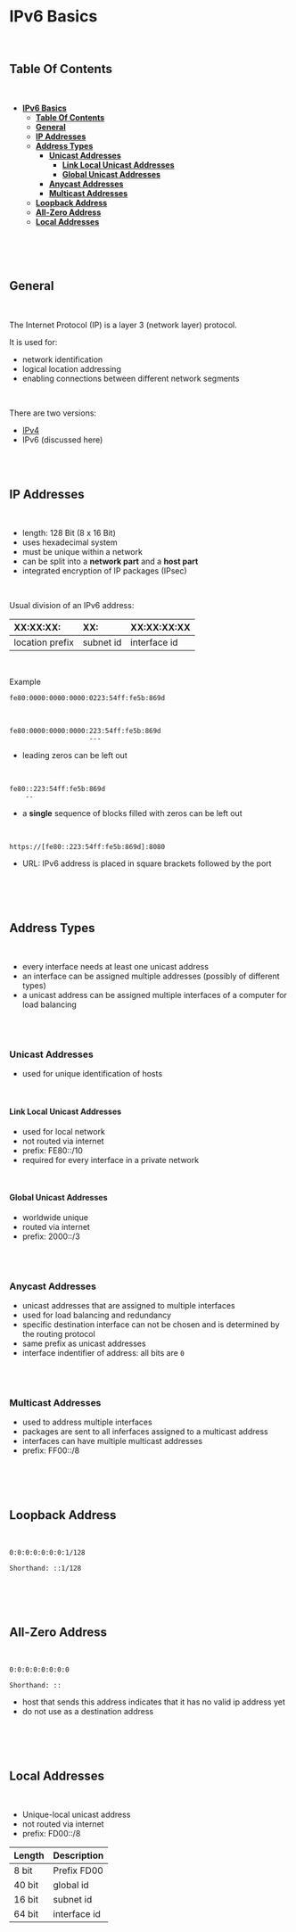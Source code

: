 # **IPv6 Basics**
<br>

## **Table Of Contents**
<br>

- [**IPv6 Basics**](#ipv6-basics)
  - [**Table Of Contents**](#table-of-contents)
  - [**General**](#general)
  - [**IP Addresses**](#ip-addresses)
  - [**Address Types**](#address-types)
    - [**Unicast Addresses**](#unicast-addresses)
      - [**Link Local Unicast Addresses**](#link-local-unicast-addresses)
      - [**Global Unicast Addresses**](#global-unicast-addresses)
    - [**Anycast Addresses**](#anycast-addresses)
    - [**Multicast Addresses**](#multicast-addresses)
  - [**Loopback Address**](#loopback-address)
  - [**All-Zero Address**](#all-zero-address)
  - [**Local Addresses**](#local-addresses)

<br>
<br>
<br>

## **General**
<br>

The Internet Protocol (IP) is a layer 3 (network layer) protocol.

It is used for:
* network identification
* logical location addressing
* enabling connections between different network segments

<br>

There are two versions:

* [IPv4](../IPv4/IPv4_basics.md)
* IPv6 (discussed here)

<br>
<br>

## **IP Addresses**
<br>

* length: 128 Bit (8 x 16 Bit)
* uses hexadecimal system
* must be unique within a network
* can be split into a **network part** and a **host part**
* integrated encryption of IP packages (IPsec)

<br>

Usual division of an IPv6 address:

|XX:XX:XX:       |XX:       |XX:XX:XX:XX  |
|:---------------|:---------|:------------|
|location prefix |subnet id |interface id |

<br>

Example

```
fe80:0000:0000:0000:0223:54ff:fe5b:869d
```

<br>

```
fe80:0000:0000:0000:223:54ff:fe5b:869d
                    ---
```
* leading zeros can be left out

<br>

```
fe80::223:54ff:fe5b:869d
    --
```

* a **single** sequence of blocks filled with zeros can be left out 

<br>

```
https://[fe80::223:54ff:fe5b:869d]:8080
```

* URL: IPv6 address is placed in square brackets followed by the port 

<br>
<br>
<br>

## **Address Types**
<br>

* every interface needs at least one unicast address
* an interface can be assigned multiple addresses (possibly of different types)
* a unicast address can be assigned multiple interfaces of a computer for load balancing

<br>
<br>

### **Unicast Addresses**

* used for unique identification of hosts

<br>

#### **Link Local Unicast Addresses**

* used for local network
* not routed via internet
* prefix: FE80::/10
* required for every interface in a private network

<br>

#### **Global Unicast Addresses**

* worldwide unique
* routed via internet
* prefix: 2000::/3

<br>
<br>

### **Anycast Addresses**

* unicast addresses that are assigned to multiple interfaces
* used for load balancing and redundancy
* specific destination interface can not be chosen and is determined by the routing protocol
* same prefix as unicast addresses
* interface indentifier of address: all bits are `0`

<br>
<br>

### **Multicast Addresses**

* used to address multiple interfaces
* packages are sent to all inferfaces assigned to a multicast address
* interfaces can have multiple multicast addresses
* prefix: FF00::/8

<br>
<br>
<br>

## **Loopback Address**
<br>

```
0:0:0:0:0:0:0:1/128

Shorthand: ::1/128
```

<br>
<br>
<br>

## **All-Zero Address**
<br>

```
0:0:0:0:0:0:0:0

Shorthand: ::
```

* host that sends this address indicates that it has no valid ip address yet
* do not use as a destination address

<br>
<br>
<br>

## **Local Addresses**
<br>

* Unique-local unicast address
* not routed via internet
* prefix: FD00::/8

|Length |Description  |
|:------|:------------|
|8 bit  |Prefix FD00  |
|40 bit |global id    |
|16 bit |subnet id    |
|64 bit |interface id |